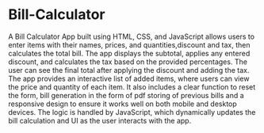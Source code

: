 # Bill-Calculator
A Bill Calculator App built using HTML, CSS, and JavaScript allows users to enter items with their names, prices, and quantities,discount and tax, then calculates the total bill. The app displays the subtotal, applies any entered discount, and calculates the tax based on the provided percentages. The user can see the final total after applying the discount and adding the tax. The app provides an interactive list of added items, where users can view the price and quantity of each item. It also includes a clear function to reset the form, bill generation in the form of pdf  storing of previous bills and a responsive design to ensure it works well on both mobile and desktop devices. The logic is handled by JavaScript, which dynamically updates the bill calculation and UI as the user interacts with the app.
